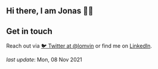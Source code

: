 ## Hi there, I am Jonas 👋🏼


## Get in touch

Reach out via [🐦 Twitter at @lomvin](https://twitter.com/jlomvin) or find me on [LinkedIn](https://linkedin.com/in/lomvin).

_last update_: Mon, 08 Nov 2021
